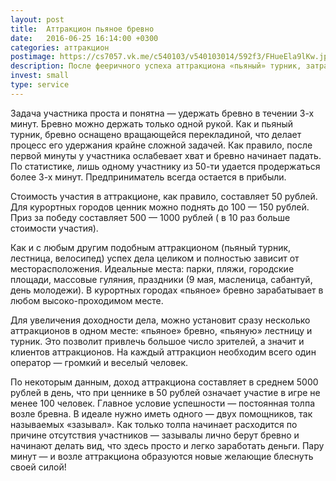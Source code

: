 ```yaml
---
layout: post
title:  Аттракцион пьяное бревно
date:   2016-06-25 16:14:00 +0300
categories: аттракцион 
postimage: https://cs7057.vk.me/c540103/v540103014/592f3/FHueEla9lKw.jpg
description: После фееричного успеха аттракциона «пьяный» турник, затраты на открытие которого могли отбиться всего за один удачный день работы, рынок аттракционных забав пополнился еще одним новшеством — аттракцион «неудержимое бревно».
invest: small
type: service
---
```


Задача участника проста и понятна — удержать бревно в течении 3-х минут. Бревно можно держать только одной рукой. Как и пьяный турник, бревно оснащено вращающейся перекладиной, что делает процесс его удержания крайне сложной задачей. Как правило, после первой минуты у участника ослабевает хват и бревно начинает падать. По статистике, лишь одному участнику из 50-ти удается продержаться более 3-х минут. Предприниматель всегда остается в прибыли.

Стоимость участия в аттракционе, как правило, составляет 50 рублей. Для курортных городов ценник можно поднять до 100 — 150 рублей. Приз за победу составляет 500 — 1000 рублей ( в 10 раз больше стоимости участия).

Как и с любым другим подобным аттракционом (пьяный турник, лестница, велосипед) успех дела целиком и полностью зависит от месторасположения. Идеальные места: парки, пляжи, городские площади, массовые гуляния, праздники (9 мая, масленица, сабантуй, день молодежи). В курортных городах «пьяное» бревно зарабатывает в любом высоко-проходимом месте.

Для увеличения доходности дела, можно установит сразу несколько аттракционов в одном месте: «пьяное» бревно, «пьяную» лестницу и турник. Это позволит привлечь большое число зрителей, а значит и клиентов аттракционов. На каждый аттракцион необходим всего один оператор — громкий и веселый человек.

По некоторым данным, доход аттракциона составляет в среднем 5000 рублей в день, что при ценнике в 50 рублей означает участие в игре не менее 100 человек. Главное условие успешности — постоянная толпа возле бревна. В идеале нужно иметь одного — двух помощников, так называемых «зазывал». Как только толпа начинает расходится по причине отсутствия участников — зазывалы лично берут бревно и начинают делать вид, что здесь просто и легко заработать деньги. Пару минут — и возле аттракциона образуются новые желающие блеснуть своей силой!
